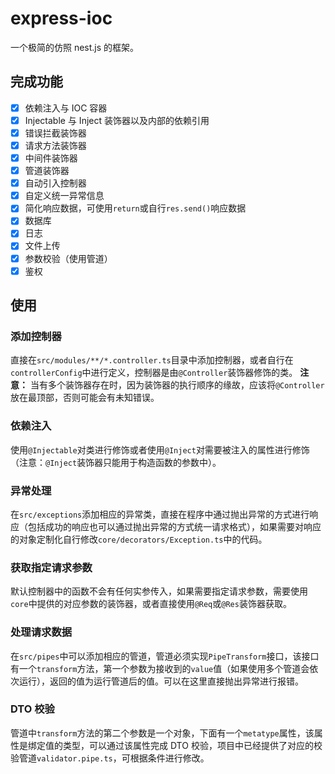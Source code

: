 # express-ioc

一个极简的仿照 nest.js 的框架。

## 完成功能

- [x] 依赖注入与 IOC 容器
- [x] Injectable 与 Inject 装饰器以及内部的依赖引用
- [x] 错误拦截装饰器
- [x] 请求方法装饰器
- [x] 中间件装饰器
- [x] 管道装饰器
- [x] 自动引入控制器
- [x] 自定义统一异常信息
- [x] 简化响应数据，可使用`return`或自行`res.send()`响应数据
- [x] 数据库
- [x] 日志
- [x] 文件上传
- [x] 参数校验（使用管道）
- [x] 鉴权

## 使用

### 添加控制器

直接在`src/modules/**/*.controller.ts`目录中添加控制器，或者自行在`controllerConfig`中进行定义，控制器是由`@Controller`装饰器修饰的类。
**注意：** 当有多个装饰器存在时，因为装饰器的执行顺序的缘故，应该将`@Controller`放在最顶部，否则可能会有未知错误。

### 依赖注入

使用`@Injectable`对类进行修饰或者使用`@Inject`对需要被注入的属性进行修饰（注意：`@Inject`装饰器只能用于构造函数的参数中）。

### 异常处理

在`src/exceptions`添加相应的异常类，直接在程序中通过抛出异常的方式进行响应（包括成功的响应也可以通过抛出异常的方式统一请求格式），如果需要对响应的对象定制化自行修改`core/decorators/Exception.ts`中的代码。

### 获取指定请求参数

默认控制器中的函数不会有任何实参传入，如果需要指定请求参数，需要使用`core`中提供的对应参数的装饰器，或者直接使用`@Req`或`@Res`装饰器获取。

### 处理请求数据

在`src/pipes`中可以添加相应的管道，管道必须实现`PipeTransform`接口，该接口有一个`transform`方法，第一个参数为接收到的`value`值（如果使用多个管道会依次运行），返回的值为运行管道后的值。可以在这里直接抛出异常进行报错。

### DTO 校验

管道中`transform`方法的第二个参数是一个对象，下面有一个`metatype`属性，该属性是绑定值的类型，可以通过该属性完成 DTO 校验，项目中已经提供了对应的校验管道`validator.pipe.ts`，可根据条件进行修改。
